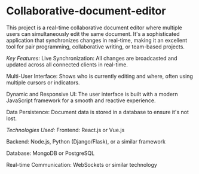 # Collaborative-document-editor

This project is a real-time collaborative document editor where multiple users can simultaneously edit the same document. It's a sophisticated application that synchronizes changes in real-time, making it an excellent tool for pair programming, collaborative writing, or team-based projects.

*Key Features:*
Live Synchronization: All changes are broadcasted and updated across all connected clients in real-time.

Multi-User Interface: Shows who is currently editing and where, often using multiple cursors or indicators.

Dynamic and Responsive UI: The user interface is built with a modern JavaScript framework for a smooth and reactive experience.

Data Persistence: Document data is stored in a database to ensure it's not lost.

*Technologies Used:*
Frontend: React.js or Vue.js

Backend: Node.js, Python (Django/Flask), or a similar framework

Database: MongoDB or PostgreSQL

Real-time Communication: WebSockets or similar technology

